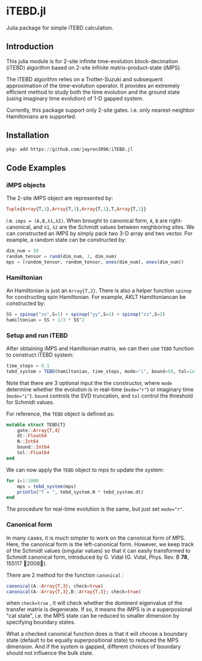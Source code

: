 # iTEBD.jl
Julia package for simple iTEBD calculation.

## Introduction

This julia module is for 2-site infinite time-evolution block-decimation (iTEBD) algorithm based on 2-site infinite matrix-product-state (iMPS).

The iTEBD algorithm relies on a Trotter-Suzuki and subsequent approximation of the time-evolution operator. It provides an extremely efficient method to study both the time evolution and the ground state (using imaginary time evolution) of 1-D gapped system.

Currently, this package support only 2-site gates. i.e. only nearest-neighbor Hamiltonians are supported.

## Installation
```julia
pkg> add https://github.com/jayren3996/iTEBD.jl
```

## Code Examples

### iMPS objects

The 2-site iMPS object are represented by:

```julia
Tuple{Array{T,3},Array{T,3},Array{T,1},T,Array{T,1}}
```

i.e. ```imps = (A,B,λ1,λ2)```. When brought to canonical form, ```A```, ```B``` are right-canonical, and ```λ1```, ```λ2``` are the Schmidt values between neighboring sites. We can constructed an iMPS by simply pack two 3-D array and two vector. For example, a random state can be constructed by:

```julia
dim_num = 50
random_tensor = rand(dim_num, 3, dim_num)
mps = (random_tensor, random_tensor, ones(dim_num), ones(dim_num))
```

### Hamiltonian

An Hamiltonian is just an  ```Array{T,2}```. There is also a helper function ```spinop``` for constructing spin Hamiltonian. For example, AKLT Hamiltoniancan be constructed by:

```julia
SS = spinop("xx",S=1) + spinop("yy",S=1) + spinop("zz",S=1)
hamiltonian = SS + 1/3 * SS^2
```

### Setup and run iTEBD

After obtaining iMPS and Hamiltonian matrix, we can then use ```TEBD``` function to construct iTEBD system:

```julia
time_steps = 0.1
tebd_system = TEBD(hamiltonian, time_steps, mode="i", bound=50, tol=1e-7)
```

Note that there are 3 optional input the the constructor, where ```mode ``` determine whether the evolution is in real-time (```mode="r"```) or imaginary time (```mode="i"```). ```bound``` controls the SVD truncation, and ```tol``` control the threshold for Schmidt values.

For reference, the ```TEBD``` object is defined as:

```julia
mutable struct TEBD{T}
    gate::Array{T,4}
    dt::Float64
    N::Int64
    bound::Int64
    tol::Float64
end
```

We can now apply the ```TEBD``` object to mps to update the system:

```julia
for i=1:1000
    mps = tebd_system(mps)
    println("T = ", tebd_system.N * tebd_system.dt)
end
```

The procedure for real-time evolution is the same, but just set ```mode="r"```.

### Canonical form

In many cases, it is much simpler to work on the canonical form of MPS. Here, the canonical form is the left-canonical form. However, we keep track of the Schmidt values (singular values) so that it can easily transformed to Schmidt canonical form, introduced by G. Vidal (G. Vidal, Phys. Rev. B **78**, 155117 􏱋2008􏱌). 

There are 2 method for the function ```canonical``` :

```julia
canonical(A::Array{T,3}; check=true)
canonical(A::Array{T,3},B::Array{T,3}; check=true)
```

when ```check=true``` , it will check whether the dominent eigenvalue of the transfer matrix is degenerate. If so, it means the iMPS is in a superposional "cat state", i.e. the MPS state can be reduced to smaller dimension by specifying boundary states. 

What  a checked canonical function does is that it will choose a boundary state (default to be equally superpositional state) to reduced the MPS dimension. And if the system is gapped, different choices of boundary should not influence the bulk state. 